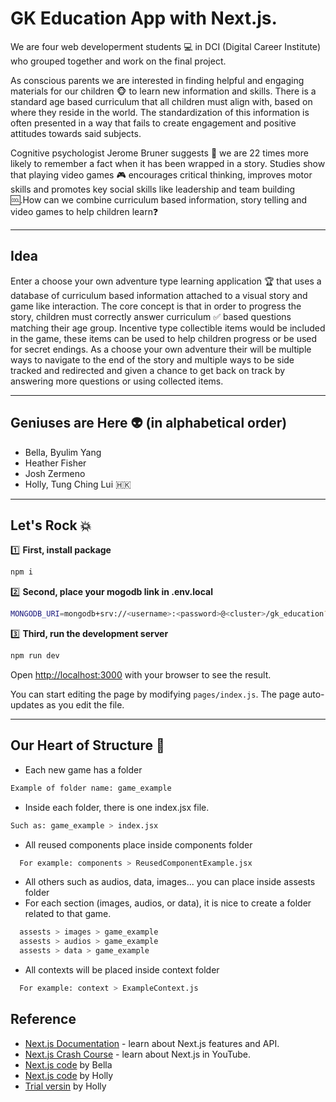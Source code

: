 # GK Education App with Next.js.

We are four web developerment students 💻 in DCI (Digital Career Institute) who grouped together and work on the final project.

As conscious parents we are interested in finding helpful and engaging materials for our children 🐵 to learn new information and skills. There is a standard age based curriculum that all children must align with, based on where they reside in the world. The standardization of this information is often presented in a way that fails to create engagement and positive attitudes towards said subjects.

Cognitive psychologist Jerome Bruner suggests 📣 we are 22 times more likely to remember a fact when it has been wrapped in a story. Studies show that playing video games 🎮 encourages critical thinking, improves motor skills and promotes key social skills like leadership and team building 🆒.How can we combine curriculum based information, story telling and video games to help children learn❓

---

## Idea

Enter a choose your own adventure type learning application 🏆 that uses a database of curriculum based information attached to a visual story and game like interaction. The core concept is that in order to progress the story, children must correctly answer curriculum ✅ based questions matching their age group. Incentive type collectible items would be included in the game, these items can be used to help children progress or be used for secret endings. As a choose your own adventure their will be multiple ways to navigate to the end of the story and multiple ways to be side tracked and redirected and given a chance to get back on track by answering more questions or using collected items.

---

## Geniuses are Here 👽 (in alphabetical order)

- Bella, Byulim Yang
- Heather Fisher
- Josh Zermeno
- Holly, Tung Ching Lui 🇭🇰

---

## Let's Rock 💥

:one: **First, install package**

```bash
npm i
```

:two: **Second, place your mogodb link in .env.local**

```bash
MONGODB_URI=mongodb+srv://<username>:<password>@<cluster>/gk_education?retryWrites=true&w=majority
```

:three: **Third, run the development server**

```bash
npm run dev
```

Open [http://localhost:3000](http://localhost:3000) with your browser to see the result.

You can start editing the page by modifying `pages/index.js`. The page auto-updates as you edit the file.

---

## Our Heart of Structure 💙

- Each new game has a folder

```bash
Example of folder name: game_example
```

- Inside each folder, there is one index.jsx file.

```bash
Such as: game_example > index.jsx
```

- All reused components place inside components folder

```bash
  For example: components > ReusedComponentExample.jsx
```

- All others such as audios, data, images... you can place inside assests folder
- For each section (images, audios, or data), it is nice to create a folder related to that game.

```bash
  assests > images > game_example
  assests > audios > game_example
  assests > data > game_example
```

- All contexts will be placed inside context folder

```bash
  For example: context > ExampleContext.js
```

## Reference

- [Next.js Documentation](https://nextjs.org/docs) - learn about Next.js features and API.
- [Next.js Crash Course](https://youtu.be/mTz0GXj8NN0) - learn about Next.js in YouTube.
- [Next.js code](https://github.com/bella-ent/tests-for-final-project) by Bella
- [Next.js code](https://github.com/hollylui/Nextjs) by Holly
- [Trial versin](https://github.com/hollylui/game-draft-v2) by Holly

```

```
